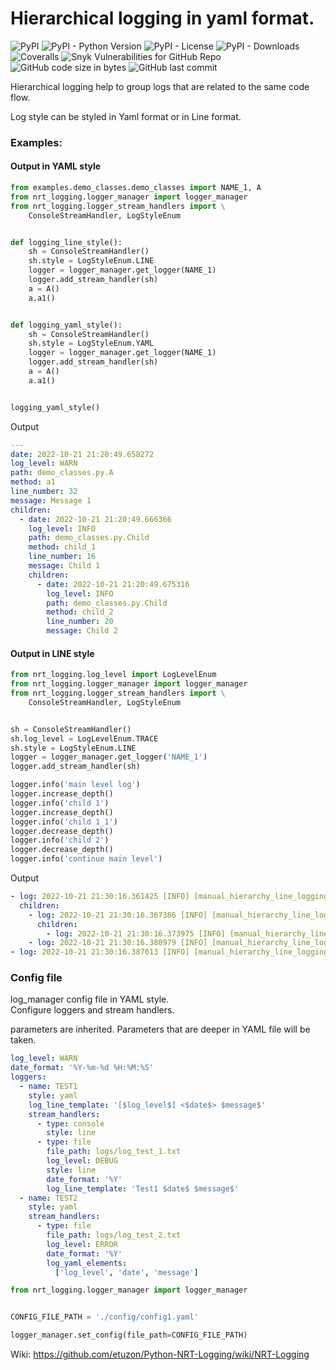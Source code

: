# Hierarchical logging in yaml format.

![PyPI](https://img.shields.io/pypi/v/nrt-logging?color=blueviolet&style=plastic)
![PyPI - Python Version](https://img.shields.io/pypi/pyversions/nrt-logging?color=greens&style=plastic)
![PyPI - License](https://img.shields.io/pypi/l/nrt-logging?color=blue&style=plastic)
![PyPI - Downloads](https://img.shields.io/pypi/dm/nrt-logging?color=greenstyle=plastic)
![Coveralls](https://img.shields.io/coveralls/github/etuzon/Python-NRT-Logging?style=plastic)
![Snyk Vulnerabilities for GitHub Repo](https://img.shields.io/snyk/vulnerabilities/github/etuzon/Python-NRT-Logging?color=blue&style=plastic)
![GitHub code size in bytes](https://img.shields.io/github/languages/code-size/etuzon/Python-NRT-Logging?style=plastic)
![GitHub last commit](https://img.shields.io/github/last-commit/etuzon/Python-NRT-Logging?style=plastic)

Hierarchical logging help to group logs that are related to the same code flow.

Log style can be styled in Yaml format or in Line format.

### Examples:

#### Output in YAML style

```Python
from examples.demo_classes.demo_classes import NAME_1, A
from nrt_logging.logger_manager import logger_manager
from nrt_logging.logger_stream_handlers import \
    ConsoleStreamHandler, LogStyleEnum


def logging_line_style():
    sh = ConsoleStreamHandler()
    sh.style = LogStyleEnum.LINE
    logger = logger_manager.get_logger(NAME_1)
    logger.add_stream_handler(sh)
    a = A()
    a.a1()


def logging_yaml_style():
    sh = ConsoleStreamHandler()
    sh.style = LogStyleEnum.YAML
    logger = logger_manager.get_logger(NAME_1)
    logger.add_stream_handler(sh)
    a = A()
    a.a1()


logging_yaml_style()
```

Output
```YAML
---
date: 2022-10-21 21:20:49.658272
log_level: WARN
path: demo_classes.py.A
method: a1
line_number: 32
message: Message 1
children:
  - date: 2022-10-21 21:20:49.666366
    log_level: INFO
    path: demo_classes.py.Child
    method: child_1
    line_number: 16
    message: Child 1
    children:
      - date: 2022-10-21 21:20:49.675316
        log_level: INFO
        path: demo_classes.py.Child
        method: child_2
        line_number: 20
        message: Child 2
```

#### Output in LINE style

```Python
from nrt_logging.log_level import LogLevelEnum
from nrt_logging.logger_manager import logger_manager
from nrt_logging.logger_stream_handlers import \
    ConsoleStreamHandler, LogStyleEnum


sh = ConsoleStreamHandler()
sh.log_level = LogLevelEnum.TRACE
sh.style = LogStyleEnum.LINE
logger = logger_manager.get_logger('NAME_1')
logger.add_stream_handler(sh)

logger.info('main level log')
logger.increase_depth()
logger.info('child 1')
logger.increase_depth()
logger.info('child 1_1')
logger.decrease_depth()
logger.info('child 2')
logger.decrease_depth()
logger.info('continue main level')
```

Output
```YAML
- log: 2022-10-21 21:30:16.361425 [INFO] [manual_hierarchy_line_logging.py.<module>:13] main level log
  children:
    - log: 2022-10-21 21:30:16.367386 [INFO] [manual_hierarchy_line_logging.py.<module>:15] child 1
      children:
        - log: 2022-10-21 21:30:16.373975 [INFO] [manual_hierarchy_line_logging.py.<module>:17] child 1_1
    - log: 2022-10-21 21:30:16.380979 [INFO] [manual_hierarchy_line_logging.py.<module>:19] child 2
- log: 2022-10-21 21:30:16.387013 [INFO] [manual_hierarchy_line_logging.py.<module>:21] continue main level
```

### Config file

log_manager config file in YAML style.<br>
Configure loggers and stream handlers.

parameters are inherited. Parameters that are deeper in YAML file will be taken.

```YAML
log_level: WARN
date_format: '%Y-%m-%d %H:%M:%S'
loggers:
  - name: TEST1
    style: yaml
    log_line_template: '[$log_level$] <$date$> $message$'
    stream_handlers:
      - type: console
        style: line
      - type: file
        file_path: logs/log_test_1.txt
        log_level: DEBUG
        style: line
        date_format: '%Y'
        log_line_template: 'Test1 $date$ $message$'
  - name: TEST2
    style: yaml
    stream_handlers:
      - type: file
        file_path: logs/log_test_2.txt
        log_level: ERROR
        date_format: '%Y'
        log_yaml_elements:
          ['log_level', 'date', 'message']
```

```Python
from nrt_logging.logger_manager import logger_manager


CONFIG_FILE_PATH = './config/config1.yaml'

logger_manager.set_config(file_path=CONFIG_FILE_PATH)
```

Wiki: https://github.com/etuzon/Python-NRT-Logging/wiki/NRT-Logging


